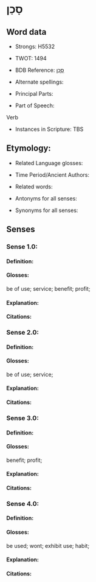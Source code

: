 # סָכַן

<!-- Status: S2="NeedsEdits" -->
<!-- Lexica used for edits:   -->

## Word data

* Strongs: H5532

* TWOT: 1494

* BDB Reference: [סָכַן](rc://en/bdb/dict/o.bd.aa)

* Alternate spellings:

* Principal Parts:

* Part of Speech:

Verb

* Instances in Scripture: TBS

## Etymology:

* Related Language glosses:

* Time Period/Ancient Authors:

* Related words:

* Antonyms for all senses:

* Synonyms for all senses:

## Senses

### Sense 1.0:

#### Definition:

#### Glosses:

be of use; service; benefit; profit; 

#### Explanation:

#### Citations:



### Sense 2.0:

#### Definition:

#### Glosses:

be of use; service; 

#### Explanation:

#### Citations:



### Sense 3.0:

#### Definition:

#### Glosses:

benefit; profit; 

#### Explanation:

#### Citations:



### Sense 4.0:

#### Definition:

#### Glosses:

be used; wont; exhibit use; habit; 

#### Explanation:

#### Citations:



